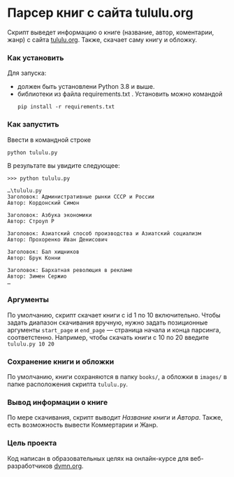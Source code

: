 # Парсер книг с сайта tululu.org

Скрипт выведет информацию о книге (название, автор, коментарии, жанр) с сайта [tululu.org](https://tululu.org/). Также, скачает саму книгу и обложку. 

### Как установить
Для запуска:
* должен быть установлени Python 3.8 и выше.
* библиотеки из файла requirements.txt . Установить можно командой 
  ```
  pip install -r requirements.txt
  ```

### Как запустить

Ввести в командной строке 
```
python tululu.py
```
В результате вы увидите следующее:
```
>>> python tululu.py

…\tululu.py
Заголовок: Административные рынки СССР и России
Автор: Кордонский Симон

Заголовок: Азбука экономики
Автор: Строуп Р

Заголовок: Азиатский способ производства и Азиатский социализм
Автор: Прохоренко Иван Денисович

Заголовок: Бал хищников
Автор: Брук Конни

Заголовок: Бархатная революция в рекламе
Автор: Зимен Сержио
…
```

### Аргументы
По умолчанию, скрипт скачает книги с id 1 по 10 включительно.
Чтобы задать диапазон скачивания вручную, нужно задать позиционные аргументы `start_page` и `end_page` — страница начала и конца парсинга, соответстенно.
Например, чтобы скачать книги с 10 по 20 введите `tululu.py 10 20`

### Сохранение книги и обложки

По умолчанию, книги сохраняются в папку `books/`, а обложки в `images/` в папке расположения скрипта `tululu.py`.

### Вывод информации о книге

По мере скачивания, скрипт выводит *Название книги* и *Автора*.
Также, есть возможность вывести Коммертарии и Жанр.

### Цель проекта

Код написан в образовательных целях на онлайн-курсе для веб-разработчиков [dvmn.org](https://dvmn.org/).

